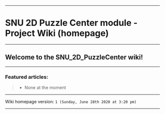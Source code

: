
***

# SNU 2D Puzzle Center module - Project Wiki (homepage)

***

## Welcome to the SNU_2D_PuzzleCenter wiki!

***

### Featured articles:

> * None at the moment

***

Wiki homepage version: `1 (Sunday, June 28th 2020 at 3:20 pm)`

***
